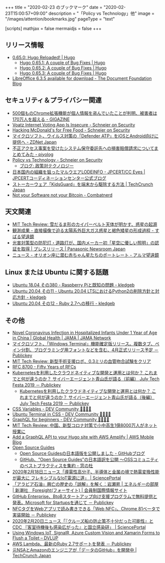 +++
title = "2020-02-23 のブックマーク"
date =  "2020-02-23T15:00:57+09:00"
description = "「Policy vs Technology」他"
image = "/images/attention/bookmarks.jpg"
pageType = "text"

[scripts]
  mathjax = false
  mermaidjs = false
+++

## リリース情報

- [0.65.0: Hugo Reloaded! | Hugo](https://gohugo.io/news/0.65.0-relnotes/)
    - [Hugo 0.65.1: A couple of Bug Fixes | Hugo](https://gohugo.io/news/0.65.1-relnotes/)
    - [Hugo 0.65.2: A couple of Bug Fixes | Hugo](https://gohugo.io/news/0.65.2-relnotes/)
    - [Hugo 0.65.3: A couple of Bug Fixes | Hugo](https://gohugo.io/news/0.65.3-relnotes/)
- [LibreOffice 6.3.5 available for download - The Document Foundation Blog](https://blog.documentfoundation.org/blog/2020/02/20/libreoffice-6-3-5/)

## セキュリティ＆プライバシー関連

- [500個ものChrome拡張機能が個人情報を盗んでいたことが判明、被害者は170万人を超える - GIGAZINE](https://gigazine.net/news/20200217-chrome-extension-malware-malvertising/)
- [Voatz Internet Voting App Is Insecure - Schneier on Security](https://www.schneier.com/blog/archives/2020/02/voatz_internet_.html)
- [Hacking McDonald's for Free Food - Schneier on Security](https://www.schneier.com/blog/archives/2020/02/hacking_mcdonal.html)
- [マイクロソフト、ウイルス対策の「Defender ATP」をiOSとAndroid向けに提供へ - ZDNet Japan](https://japan.zdnet.com/article/35149706/)
- [不正アクセス事案を受けたシステム保守委託先への損害賠償請求についてまとめてみた - piyolog](https://piyolog.hatenadiary.jp/entry/2020/02/21/065823)
- [Policy vs Technology - Schneier on Security](https://www.schneier.com/blog/archives/2020/02/policy_vs_techn.html)
    - [ブログ: 政策対テクノロジー](https://okuranagaimo.blogspot.com/2020/02/blog-post_28.html)
- [日本国内の組織を狙ったマルウエアLODEINFO - JPCERT/CC Eyes | JPCERTコーディネーションセンター公式ブログ](https://blogs.jpcert.or.jp/ja/2020/02/LODEINFO.html)
- [ストーカーウェア「KidsGuard」を端末から駆除する方法  |  TechCrunch Japan](https://techcrunch.com/2020/02/20/kidsguard-remove-stalkerware/)
- [Not your Software not your Bitcoin - Combatnerd](https://combatnerd.com/news/not-your-software-not-your-bitcoin/)

## 天文関連

- [MIT Tech Review: 雪だるま形のカイパーベルト天体が明かす、惑星の起源](https://www.technologyreview.jp/s/187864/a-snowman-shaped-space-rock-is-teaching-us-how-planets-form/)
- [観測成果 - 直接撮像で迫る太陽系外巨大ガス惑星と褐色矮星の形成過程 - すばる望遠鏡](https://subarutelescope.org/Pressrelease/2020/02/10/j_index.html)
- [光害対策型の防犯灯・道路灯が、国内メーカー初「星空に優しい照明」の認証を取得 | プレスリリース | Panasonic Newsroom Japan](https://news.panasonic.com/jp/press/data/2020/02/jn200220-1/jn200220-1.html)
- [ニュース - オリオン座に潜む赤ちゃん星たちのポートレート - アルマ望遠鏡](https://alma-telescope.jp/news/vandam-202002)

## Linux または Ubuntu に関する話題

- [Ubuntu 18.04 その380 - Raspberry Piと既知の問題 - kledgeb](https://kledgeb.blogspot.com/2020/02/ubuntu-1804-380-raspberry-pi.html)
- [Ubuntu 20.04 その11 - Ubuntu 20.04 LTSにおけるPython2の削除方針と対応方針 - kledgeb](https://kledgeb.blogspot.com/2020/02/ubuntu-2004-11-ubuntu-2004-ltspython2.html)
- [Ubuntu 20.04 その12 - Ruby 2.7への移行 - kledgeb](https://kledgeb.blogspot.com/2020/02/ubuntu-2004-12-ruby-27.html)

## その他

- [Novel Coronavirus Infection in Hospitalized Infants Under 1 Year of Age in China | Global Health | JAMA | JAMA Network](https://jamanetwork.com/journals/jama/fullarticle/2761659  )
- [マイクロソフト、「Windows Terminal」機能確定版リリース。複数タブ、ペイン分割、プログラミング用フォントなどを含む、4月正式リリース予定 － Publickey](https://www.publickey1.jp/blog/20/windows_terminal4.html)
- [MIT Tech Review: 新型手術支援ロボ、0.3ミリの血管吻合試験をクリア](https://www.technologyreview.jp/nl/robot-assisted-high-precision-surgery-has-passed-its-first-test-in-humans/)
- [RFC 8700 - Fifty Years of RFCs](https://tools.ietf.org/html/rfc8700)
- [Kubernetesを利用したクラウドネイティブな開発と運用とは何か？ これまでと何が違うのか？ サイバーエージェント青山氏が語る（前編） July Tech Festa 2019 － Publickey](https://www.publickey1.jp/blog/20/kubernetes_july_tech_festa_2019.html)
    - [Kubernetesを利用したクラウドネイティブな開発と運用とは何か？ これまでと何が違うのか？ サイバーエージェント青山氏が語る（後編） July Tech Festa 2019 － Publickey](https://www.publickey1.jp/blog/20/kubernetes_july_tech_festa_2019_1.html)
- [CSS Variables - DEV Community 👩‍💻👨‍💻](https://dev.to/samanthaming/css-variables-8di)
- [Ubuntu Terminal in CSS - DEV Community 👩‍💻👨‍💻](https://dev.to/codypearce/ubuntu-terminal-in-css-1aeo)
- [GraphQL for beginners - DEV Community 👩‍💻👨‍💻](https://dev.to/davinc/graphql-for-beginners-3f1a)
- [MIT Tech Review: 中国、新型コロナ対策で小中高生1億8000万人がネット授業に](https://www.technologyreview.jp/nl/chinas-students-will-now-study-online-because-coronavirus-has-shut-schools/)
- [Add a GraphQL API to your Hugo site with AWS Amplify | AWS Mobile Blog](https://aws.amazon.com/jp/blogs/mobile/add-a-graphql-api-to-your-hugo-site-with-aws-amplify/)
- [Open Source Guides](https://opensource.guide/ja/)
    - [Open Source Guidesの日本語版を公開しました - GitHubブログ](https://github.blog/jp/2020-02-25-announcing-open-source-guides/)
    - [GitHub、“Open Source Guides”の日本語訳を公開 ～OSSコミュニティのベストプラクティスを集約 - 窓の杜](https://forest.watch.impress.co.jp/docs/news/1235813.html)
- [2020年2月18日ニュース「導電性高分子、半導体と金属の境で熱電変換性能が最大に フレキシブルなIoT電源に道」 | SciencePortal](https://scienceportal.jst.go.jp/news/newsflash_review/newsflash/2020/02/20200218_01.html)
- [「アラビア石油」興亡の歴史の「誤解」を解く：岩瀬昇 | エネルギーの部屋 | 新潮社　Foresight(フォーサイト) | 会員制国際情報サイト](https://www.fsight.jp/articles/-/46540)
- [GitHub Enterprise、BtoBスタートアップ向け支援プログラムで無料提供と発表。Microsoft for Startupsを通じて － Publickey](https://www.publickey1.jp/blog/20/github_enterprisebtobmicrosoft_for_startups.html)
- [NFCタグをWebアプリで読み書きできる「Web NFC」、Chrome 81ベータで実装開始 － Publickey](https://www.publickey1.jp/blog/20/nfcwebweb_nfcchrome_81.html)
- [2020年2月20日ニュース「『クルーズ船の防止策不十分だった可能性』とCDC 『客室待機後も感染広がった』と国立感染研」 | SciencePortal](https://scienceportal.jst.go.jp/news/newsflash_review/newsflash/2020/02/20200220_01.html)
- [Using Windows IoT, SignalR, Azure Custom Vision and Xamarin Forms to Flush a Toilet – DVLUP](https://dvlup.com/2020/02/13/using-windows-iot-signalr-azure-custom-vision-and-xamarin-forms-to-flush-a-toilet/)
- [AWS Lambda、最新のRuby 2.7サポートを発表 － Publickey](https://www.publickey1.jp/blog/20/aws_lambdaruby_27.html)
- [元NSAとAmazonのエンジニアが「データのGitHub」を開発中  |  TechCrunch Japan](https://techcrunch.com/2020/02/20/gretel-nsa-amazon-github-data/)
